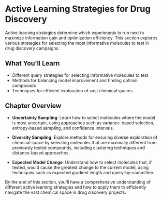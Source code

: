 # Active Learning Strategies for Drug Discovery

Active learning strategies determine which experiments to run next to maximize information gain and optimization efficiency. This section explores various strategies for selecting the most informative molecules to test in drug discovery campaigns.

## What You'll Learn

- Different query strategies for selecting informative molecules to test
- Methods for balancing model improvement and finding optimal compounds
- Techniques for efficient exploration of vast chemical spaces

## Chapter Overview

- **Uncertainty Sampling**: Learn how to select molecules where the model is most uncertain, using approaches such as variance-based selection, entropy-based sampling, and confidence intervals.

- **Diversity Sampling**: Explore methods for ensuring diverse exploration of chemical space by selecting molecules that are maximally different from previously tested compounds, including clustering techniques and distance-based approaches.

- **Expected Model Change**: Understand how to select molecules that, if tested, would cause the greatest change to the current model, using techniques such as expected gradient length and query-by-committee.

By the end of this section, you'll have a comprehensive understanding of different active learning strategies and how to apply them to efficiently navigate the vast chemical space in drug discovery projects.